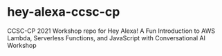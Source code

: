 # hey-alexa-ccsc-cp
CCSC-CP 2021 Workshop repo for Hey Alexa!  A Fun Introduction to AWS Lambda, Serverless Functions, and JavaScript with Conversational AI Workshop
